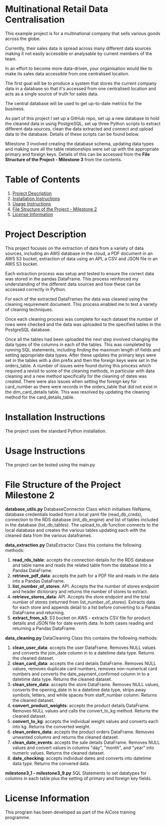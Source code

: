 # Multinational Retail Data Centralisation
This example project is for a multinational company that sells various goods across the globe.

Currently, their sales data is spread across many different data sources making it not easily accessible or analysable by current members of the team.

In an effort to become more data-driven, your organisation would like to make its sales data accessible from one centralised location.

The first goal will be to produce a system that stores the current company data in a database so that it's accessed from one centralised location and acts as a single source of truth for sales data.

The central database will be used to get up-to-date metrics for the business. 

As part of this project I set up a GitHub repo, set up a new database to hold the cleaned data in using PostgreSQL, set up three Python scripts to extract different data sources, clean the data extracted and connect and upload data to the database. Details of these scripts can be found below.

Milestone 3 involved creating the database schema, updating data types and making sure all the table relationships were set up with the appropriate primary and foreign keys. Details of this can be accessed from the **File Structure of the Project - Milestone 3** from the contents.

# Table of Contents
 1. [Project Description](#project-description)
 2. [Installation Instructions](#installation-instructions)
 3. [Usage Instructions](#usage-instructions)
 4. [File Structure of the Project - Milestone 2](#file-structure-of-the-project-milestone-2)
 5. [License Information](#license-information)

# Project Description
This project focuses on the extraction of data from a variety of data sources, including an AWS database in the cloud, a PDF document in an AWS S3 bucket, extraction of data using an API, a CSV and JSON file in an AWS S3 bucket.

Each extraction process was setup and tested to ensure the correct data was stored in the pandas DataFrame. This process reinforced my understanding of the different data sources and how these can be accessed correctly in Python.

For each of the extracted DataFrames the data was cleaned using the cleaning requirement document. This process enabled me to test a variety of cleaning techniques.

Once each cleaning process was complete for each dataset the number of rows were checked and the data was uploaded to the specified tables in the PostgreSQL database.

Once all the tables had been uploaded the next step involved changing the data types of the columns in each of the tables. This was completed by running SQL statements, including finding the maximum length of fields and setting appropriate data types. After these updates the primary keys were set in the tables with a dim prefix and then the foreign keys were set in the orders_table. A number of issues were found during this process which required a revisit to some of the cleaning methods, in particular with data cleaning and a new method specifically for the cleaning of dates was created. There were also issues when setting the foreign key for card_number as there were records in the orders_table that did not exist in the dim_card_details table. This was resolved by updating the cleaning method for the card_details_table.

# Installation Instructions
The project uses the standard Python installation.

# Usage Instructions
The project can be tested using the main.py

# File Structure of the Project Milestone 2
**database_utils.py** DatabaseConnector Class which initialises fileName, database credentials loaded from a local yaml file (read_db_creds), connection to the RDS database (init_db_engine) and list of tables included in the database (list_db_tables). The upload_to_db function connects to the local database and creates the various tables updating each with the cleaned data from the various dataframes.

**data_extraction.py** DataExtractor Class this contains the following methods:
1. **read_rds_table**: accepts the connection details for the RDS database and table name and reads the related table from the database into a Pandas DataFrame.
2. **retrieve_pdf_data**: accepts the path for a PDF file and reads in the data into a Pandas DataFrame.
3. **list_number_of_stores**: API. Accepts the the number of stores endpoint and header dictionary and returns the number of stores to extract.
4. **retrieve_stores_data**: API. Accepts the store endpoint and the total number of stores (returned from list_number_of_stores). Extracts data for each store and appends detail to a list before converting to a Pandas DataFrame and returning.
5. **extract_from_s3**: S3 bucket on AWS - extracts CSV file for product details and JSON file for date events data. In both cases reading and returning a Pandas DataFrame.

**data_cleaning.py** DataCleaning Class this contains the following methods:
1. **clean_user_data**: accepts the user DataFrame. Removes NULL values and converts the join_date column in to a datetime data type. Returns the cleaned dataset.
2. **clean_card_data**: accepts the card details DataFrame. Removes NULL values, removes duplicate card numbers, removes non-numerical card numbers and converts the date_payment_confirmed column in to a datetime data type. Returns the cleaned dataset.
3. **clean_store_data**: accepts the store DataFrame. Removes NULL values, converts the opening_date in to a datetime data type, strips away symbols, letters, and white spaces from staff_number column. Returns the cleaned dataset.
4. **convert_product_weights**: accepts the product details DataFrame. Removes NULL values and calls the convert_to_kg method. Returns the cleaned dataset.
5. **convert_to_kg**: accepts the individual weight values and converts each into kg. Returns the converted weight.
6. **clean_orders_data**: accepts the product orders DataFrame. Removes unwanted columns and returns the cleaned dataset.
7. **clean_date_events**: accepts the sale details DataFrame. Removes NULL values and convert values in columns "day", "month", and "year" into numeric values. Returns the cleaned dataset.
8. **date_checking**: accepts individual dates and converts into datetime data type. Returns the convered data.

**milestone3_1 - milestone3_9.py**
SQL Statements to set datatypes for columns in each table plus the setting of primary and foreign key fields.

# License Information
This program has been developed as part of the AiCore training programme.